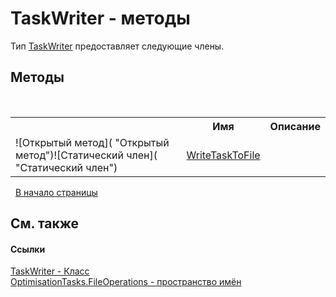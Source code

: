 # TaskWriter - методы
 

Тип <a href="T_OptimisationTasks_FileOperations_TaskWriter">TaskWriter</a> предоставляет следующие члены.


## Методы
&nbsp;<table><tr><th></th><th>Имя</th><th>Описание</th></tr><tr><td>![Открытый метод]( "Открытый метод")![Статический член]( "Статический член")</td><td><a href="M_OptimisationTasks_FileOperations_TaskWriter_WriteTaskToFile">WriteTaskToFile</a></td><td /></tr></table>&nbsp;
<a href="#taskwriter---методы">В начало страницы</a>

## См. также


#### Ссылки
<a href="T_OptimisationTasks_FileOperations_TaskWriter">TaskWriter - Класс</a><br /><a href="N_OptimisationTasks_FileOperations">OptimisationTasks.FileOperations - пространство имён</a><br />